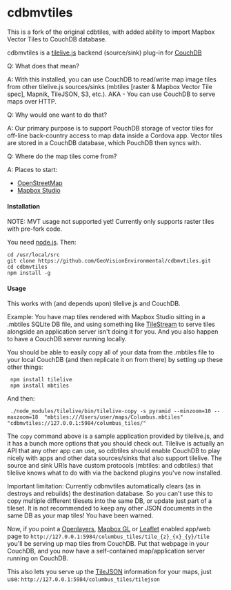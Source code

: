 cdbmvtiles
==============================

This is a fork of the original cdbtiles, with added ability to import Mapbox Vector Tiles to CouchDB database.

cdbmvtiles is a [tilelive.js](https://github.com/mapbox/tilelive.js) backend (source/sink) plug-in for [CouchDB](https://couchdb.apache.org/)

Q: What does that mean?

A: With this installed, you can use CouchDB to read/write map image tiles from other tilelive.js sources/sinks (mbtiles [raster & Mapbox Vector Tile spec], Mapnik, TileJSON, S3, etc.).  AKA - You can use CouchDB to serve maps over HTTP.

Q: Why would one want to do that?

A: Our primary purpose is to support PouchDB storage of vector tiles for off-line back-country access to map data inside a Cordova app.  Vector tiles are stored in a CouchDB database, which PouchDB then syncs with.

Q: Where do the map tiles come from?

A: Places to start:

+ [OpenStreetMap](http://www.openstreetmap.org)
+ [Mapbox Studio](https://www.mapbox.com/mapbox-studio/)

#### Installation

NOTE: MVT usage not supported yet!  Currently only supports raster tiles with pre-fork code.

You need [node.js](http://nodejs.org/).  Then:

    cd /usr/local/src
    git clone https://github.com/GeoVisionEnvironmental/cdbmvtiles.git
    cd cdbmvtiles
    npm install -g 

#### Usage

This works with (and depends upon) tilelive.js and CouchDB.

Example: You have map tiles rendered with Mapbox Studio sitting in a .mbtiles SQLite DB file, and using something like [TileStream](https://github.com/mapbox/tilestream) to serve tiles alongside an application server isn't doing it for you. And you also happen to have a CouchDB server running locally.

You should be able to easily copy all of your data from the .mbtiles file to your local CouchDB (and then replicate it on from there) by setting up these other things:

     npm install tilelive
     npm install mbtiles

And then:

     ./node_modules/tilelive/bin/tilelive-copy -s pyramid --minzoom=10 --maxzoom=18  "mbtiles:///Users/user/maps/Columbus.mbtiles" "cdbmvtiles://127.0.0.1:5984/columbus_tiles/"

The `copy` command above is a sample application provided by tilelive.js, and it has a bunch more options that you should check out. Tilelive is actually an API that any other app can use, so cdbtiles should enable CouchDB to play nicely with apps and other data sources/sinks that also support tilelive. The source and sink URIs have custom protocols (mbtiles: and cdbtiles:) that tilelive knows what to do with via the backend plugins you've now installed.

Important limitation: Currently cdbmvtiles automatically clears (as in destroys and rebuilds) the destination database. So you can't use this to copy multiple different tilesets into the same DB, or update just part of a tileset. It is not recommended to keep any other JSON documents in the same DB as your map tiles! You have been warned.

Now, if you point a [Openlayers](http://openlayers.org), [Mapbox GL](http://mapbox.com) or [Leaflet](http://leafletjs.com/) enabled app/web page to `http://127.0.0.1:5984/columbus_tiles/tile_{z}_{x}_{y}/tile` you'll be serving up map tiles from CouchDB.  Put that webpage in your CouchDB, and you now have a self-contained map/application server running on CouchDB.

This also lets you serve up the [TileJSON](https://github.com/mapbox/tilejson-spec) information for your maps, just use: `http://127.0.0.1:5984/columbus_tiles/tilejson`



